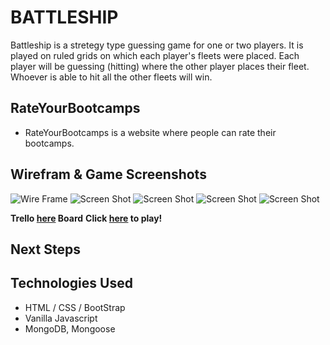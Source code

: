 # BATTLESHIP
Battleship is a stretegy type guessing game for one or two players. It is played on ruled grids on which each player's fleets were placed. Each player will be guessing (hitting) where the other player places their fleet. Whoever is able to hit all the other fleets will win.


## RateYourBootcamps
* RateYourBootcamps is a website where people can rate their bootcamps.



## Wirefram & Game Screenshots
![Wire Frame](../plublic/imgs/wireframe.jpeg)
![Screen Shot](../public/imgs/image0.png)
![Screen Shot](../public/imgs/image1.png)
![Screen Shot](../public/imgs/image2.png)
![Screen Shot](../public/imgs/image3.png)

**Trello [here](https://trello.com/b/BgjlIjwE/project2) Board**
**Click [here](https://ratemybootcamps.herokuapp.com/) to play!**

## Next Steps


## Technologies Used
* HTML / CSS / BootStrap
* Vanilla Javascript
* MongoDB, Mongoose